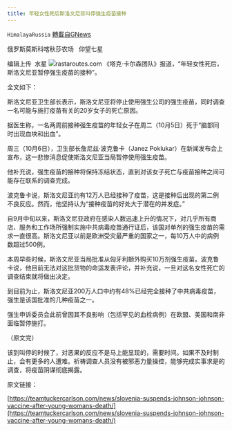 ```yaml
---
title: 年轻女性死后斯洛文尼亚叫停强生疫苗接种
---
```

`HimalayaRussia` [轉載自GNews](https://gnews.org/zh-hans/1577416/)

俄罗斯莫斯科喀秋莎农场   仰望七星

编辑上传  水星
![](https://assets.gnews.org/wp-content/uploads/2021/10/S.jpg)rastaroutes.com
《塔克·卡尔森团队》报道，“年轻女性死后，斯洛文尼亚暂停强生疫苗的接种”。

全文如下：

斯洛文尼亚卫生部长表示，斯洛文尼亚将停止使用强生公司的强生疫苗，同时调查一名可能与施打疫苗有关的20岁女子的死亡原因。

据医生称，一名两周前接种强生疫苗的年轻女子在周二（10月5日）死于“脑部同时出现血块和出血”。

周三（10月6日），卫生部长詹尼兹·波克鲁卡（Janez Poklukar）在新闻发布会上宣布，这一悲惨消息促使斯洛文尼亚当局暂停使用强生疫苗。

他补充说，强生疫苗的接种将保持冻结状态，直到对该女子死亡与疫苗接种之间可能存在联系的调查完成。

波克鲁卡说，斯洛文尼亚约有12万人已经接种了疫苗，这是接种后出现的第二例不良反应。然而，他坚持认为“接种疫苗的好处大于潜在的并发症。”

自9月中旬以来，斯洛文尼亚政府在感染人数迅速上升的情况下，对几乎所有商店、服务和工作场所强制实施中共病毒疫苗通行证后，该国对单剂的强生疫苗的需求一直很高。斯洛文尼亚以前是欧洲受灾最严重的国家之一，每10万人中的病例数超过500例。

本周早些时候，斯洛文尼亚当局批准从匈牙利额外购买10万剂强生疫苗。波克鲁卡说，他目前无法对这批货物的命运发表评论，并补充说，一旦对这名女性死亡的调查结束就将做出决定。

到目前为止，斯洛文尼亚200万人口中约有48%已经完全接种了中共病毒疫苗，强生是该国批准的几种疫苗之一。

强生申诉委员会此前曾因其不良影响（包括罕见的血栓病例）在欧盟、美国和南非面临暂停施打。

（原文完）

该到叫停的时候了，对恶果的反应不是马上能显现的，需要时间。如果不及时制止，会有更多的人遭难。祈祷调查人员没有被邪恶力量操控，能够完成实事求是的调查，将疫苗阴谋彻底揭露。

原文链接：

[https://teamtuckercarlson.com/news/slovenia-suspends-johnson-johnson-vaccine-after-young-womans-death/](https://teamtuckercarlson.com/news/slovenia-suspends-johnson-johnson-vaccine-after-young-womans-death/)
